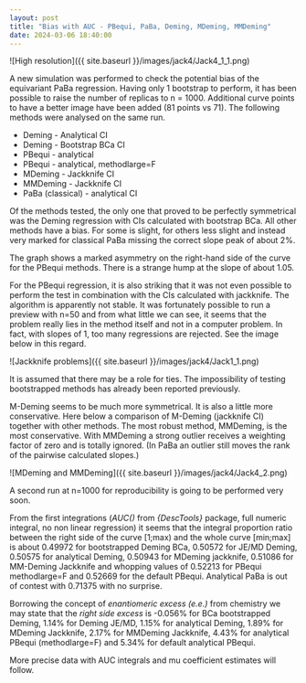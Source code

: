 ```yaml
---
layout: post
title: "Bias with AUC - PBequi, PaBa, Deming, MDeming, MMDeming"
date: 2024-03-06 18:40:00
---
```


![High resolution]({{ site.baseurl }}/images/jack4/Jack4_1_1.png)

A new simulation was performed to check the potential bias of the equivariant PaBa regression. Having only 1 bootstrap to perform, it has been possible to raise the number of replicas to n = 1000. Additional curve points to have a better image have been added (81 points vs 71). The following methods were analysed on the same run. 

  - Deming - Analytical CI
  - Deming - Bootstrap BCa CI
  - PBequi - analytical
  - PBequi - analytical, methodlarge=F
  - MDeming - Jackknife CI
  - MMDeming - Jackknife CI
  - PaBa (classical) - analytical CI

Of the methods tested, the only one that proved to be perfectly symmetrical was the Deming regression with CIs calculated with bootstrap BCa. All other methods have a bias. For some is slight, for others less slight and instead very marked for classical PaBa missing the correct slope peak of about 2%.

The graph shows a marked asymmetry on the right-hand side of the curve for the PBequi methods. There is a strange hump at the slope of about 1.05.

For the PBequi regression, it is also striking that it was not even possible to perform the test in combination with the CIs calculated with jackknife. The algorithm is apparently not stable. It was fortunately possible to run a preview with n=50 and from what little we can see, it seems that the problem really lies in the method itself and not in a computer problem. In fact, with slopes of 1, too many regressions are rejected. See the image below in this regard.

![Jackknife problems]({{ site.baseurl }}/images/jack4/Jack1_1.png)

It is assumed that there may be a role for ties. The impossibility of testing bootstrapped methods has already been reported previously.

M-Deming seems to be much more symmetrical. It is also a little more conservative. Here below a comparison of M-Deming (jackknife CI) together with other methods. The most robust method, MMDeming, is the most conservative. With MMDeming a strong outlier receives a weighting factor of zero and is totally ignored. (In PaBa an outlier still moves the rank of the pairwise calculated slopes.)

![MDeming and MMDeming]({{ site.baseurl }}/images/jack4/Jack4_2.png)

A second run at n=1000 for reproducibility is going to be performed very soon.

From the first integrations (*AUC()* from *{DescTools}* package, full numeric integral, no non linear regression) it seems that the integral proportion ratio between the right side of the curve [1;max) and the whole curve [min;max] is about 0.49972 for bootstrapped Deming BCa, 0.50572 for JE/MD Deming,  0.50575 for analytical Deming, 0.50943 for MDeming jackknife, 0.51086 for MM-Deming Jackknife and whopping values of 0.52213 for PBequi methodlarge=F and 0.52669 for the default PBequi. Analytical PaBa is out of contest with 0.71375 with no surprise.

Borrowing the concept of *enantiomeric excess (e.e.)* from chemistry we may state that the *right side excess* is -0.056% for BCa bootstrapped Deming, 1.14% for Deming JE/MD, 1.15% for analytical Deming, 1.89% for MDeming Jackknife, 2.17% for MMDeming Jackknife, 4.43% for analytical PBequi (methodlarge=F) and 5.34% for default analytical PBequi. 

More precise data with AUC integrals and mu coefficient estimates will follow.